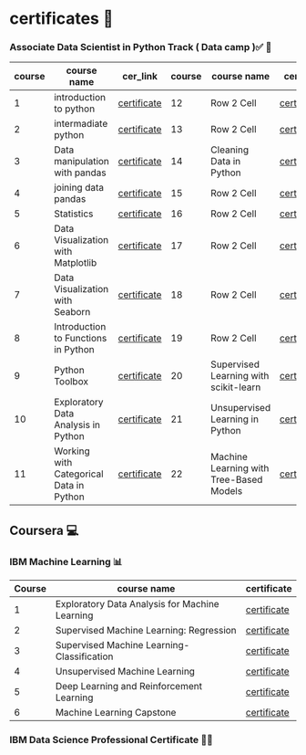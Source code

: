 # certificates 🚀
### Associate Data Scientist in Python Track ( Data camp )✅ 💯
| course | course name    | cer_link  |  course | course name    | cer_link  |    
|------------|------------|------------|------------|------------|------------|
| 1 | introduction to python | [certificate](https://drive.google.com/file/d/1FI3KwGE0NPbUvIaQtKcnvAHHCzeMAqp9/view?usp=drive_link) | 12 | Row 2 Cell | [certificate]() |
| 2 | intermadiate python | [certificate](https://drive.google.com/file/d/1l3_psWkCOPyimsTWvFO3v5lkvLysR-Ht/view?usp=drive_link) | 13 | Row 2 Cell | [certificate]() |
| 3 | Data manipulation with pandas | [certificate](https://drive.google.com/file/d/1K8t9KUbzEUU1V16ZMaLg3xEG1UMAd3fP/view?usp=drive_link) | 14 | Cleaning Data in Python | [certificate](https://drive.google.com/file/d/10o6a4PnZ3HVFG8t0jKD80c6KUcNReXVc/view?usp=drive_link) |
| 4 | joining data pandas | [certificate](https://drive.google.com/file/d/1-VUK0Vn9Fr112HvMgyXyyhkOhFwvXrOW/view?usp=drive_link) | 15 | Row 2 Cell | [certificate]() |
| 5 | Statistics | [certificate](https://drive.google.com/file/d/1CE_zQ3sk-p5buqEZ6hsh_JEE83FLOIki/view?usp=drive_link) | 16 | Row 2 Cell | [certificate]() |
| 6 | Data Visualization with Matplotlib | [certificate](https://drive.google.com/file/d/1w-cTgLJWG7kc7rEoe6nEAvQPe14M3Prp/view?usp=drive_link) | 17 | Row 2 Cell | [certificate]() |
| 7 | Data Visualization with Seaborn | [certificate](https://drive.google.com/file/d/1ds31LeP3A89agHY-EF5fDl5uzcaDOYZy/view?usp=drive_link) | 18 | Row 2 Cell | [certificate]() |
| 8 | Introduction to Functions in Python | [certificate](https://drive.google.com/file/d/1TYxyyj5R8DZ5YVfEqtvbtF4Tr0t8eN5G/view?usp=drive_link) | 19 | Row 2 Cell | [certificate]() |
| 9 | Python Toolbox | [certificate](https://drive.google.com/file/d/1ddIFyzmQndmQjXc8wvm1N1RHrsyhE7vs/view?usp=drive_link) | 20 | Supervised Learning with scikit-learn | [certificate](https://drive.google.com/file/d/1RPh9farMdV_Dsx4Oj9LWse5OPvCZIGG_/view?usp=drive_link) |
| 10 | Exploratory Data Analysis in Python | [certificate](https://drive.google.com/file/d/1AF8OtXFYbRRSAnTRQSb5xxaKjHTo-jHQ/view?usp=drive_link) | 21 | Unsupervised Learning in Python | [certificate](https://drive.google.com/file/d/14MwR_KlM2JLvXdMev8r3FJ0Icyzk6U4D/view?usp=drive_link) |
| 11 | Working with Categorical Data in Python | [certificate](https://drive.google.com/drive/u/1/folders/1zXQWt2W62KoJGbrj8OPi_wgTbpk9dfsi) | 22 | Machine Learning with Tree-Based Models | [certificate](https://drive.google.com/file/d/1T4IamftwezkflC-iovvllM2Tm-kB-6J2/view?usp=drive_link) |


## Coursera 💻
### IBM Machine Learning 📊
| Course   | course name   | certificate   |
|------------|------------|------------|
| 1 | Exploratory Data Analysis for Machine Learning | [certificate](https://drive.google.com/file/d/1RUSe4M1z4WFqTR8UFrwQ6M8taKzBdJlO/view?usp=drive_link) |
| 2 | Supervised Machine Learning: Regression | [certificate](https://drive.google.com/file/d/1YCGiOtV5yiTwj1PvUQFWwHzIG8BKBXGj/view?usp=drive_link) |
| 3 | Supervised Machine Learning- Classification | [certificate](https://drive.google.com/file/d/1gH-QOHUpDZ6_n_bhRGjq5JRJWDB8BWNa/view?usp=drive_link) | 
| 4 | Unsupervised Machine Learning | [certificate](https://drive.google.com/file/d/1J3ABqE39Jt5fGD-td3BaCMTLC4tC9gRk/view?usp=drive_link) | 
| 5 | Deep Learning and Reinforcement Learning | [certificate]() |
| 6 | Machine Learning Capstone | [certificate]() |

### IBM Data Science Professional Certificate 👨‍🔬







